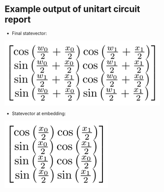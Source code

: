 # Example output of unitart circuit report

- Final statevector:

![unitary equation final state](equations/unitary/final_state.svg)

- Statevector at embedding:

![unitary equation embedding](equations/unitary/embedding.svg)